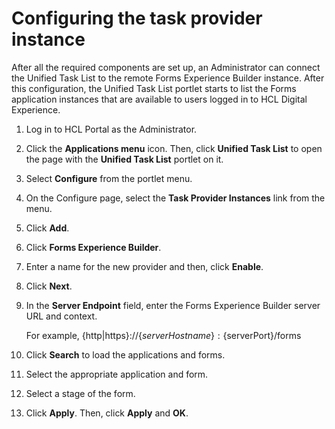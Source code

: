 # Configuring the task provider instance



After all the required components are set up, an Administrator can connect the Unified Task List to the remote Forms Experience Builder instance. After this configuration, the Unified Task List portlet starts to list the Forms application instances that are available to users logged in to HCL Digital Experience.

1.  Log in to HCL Portal as the Administrator.

2.  Click the **Applications menu** icon. Then, click **Unified Task List** to open the page with the **Unified Task List** portlet on it.

3.  Select **Configure** from the portlet menu.

4.  On the Configure page, select the **Task Provider Instances** link from the menu.

5.  Click **Add**.

6.  Click **Forms Experience Builder**.

7.  Enter a name for the new provider and then, click **Enable**.

8.  Click **Next**.

9.  In the **Server Endpoint** field, enter the Forms Experience Builder server URL and context.

    For example, \{http\|https\}://\{$serverHostname\}:\{$serverPort\}/forms

10. Click **Search** to load the applications and forms.

11. Select the appropriate application and form.

12. Select a stage of the form.

13. Click **Apply**. Then, click **Apply** and **OK**.


